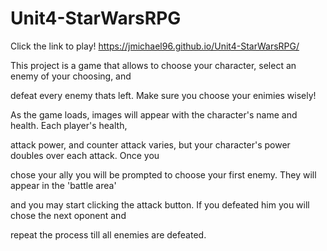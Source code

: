 # Unit4-StarWarsRPG

Click the link to play! https://jmichael96.github.io/Unit4-StarWarsRPG/


This project is a game that allows to choose your character, select an enemy of your choosing, and 

defeat every enemy thats left. Make sure you choose your enimies wisely!

As the game loads, images will appear with the character's name and health. Each player's health, 

attack power, and counter attack varies, but your character's power doubles over each attack. Once you 

chose your ally you will be prompted to choose your first enemy. They will appear in the 'battle area' 

and you may start clicking the attack button. If you defeated him you will chose the next oponent and 

repeat the process till all enemies are defeated. 
